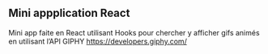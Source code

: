 ## Mini appplication React

Mini app faite en React utilisant Hooks pour chercher y afficher 
gifs animés en utilisant l’API GIPHY https://developers.giphy.com/
